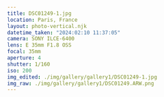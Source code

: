 ```yaml
---
title: DSC01249-1.jpg
location: Paris, France
layout: photo-vertical.njk
datetime_taken: "2024:02:10 11:37:05"
camera: SONY ILCE-6400
lens: E 35mm F1.8 OSS
focal: 35mm
aperture: 4
shutter: 1/160
iso: 200
img_edited: ./img/gallery/gallery1/DSC01249-1.jpg
img_raw: ./img/gallery/gallery1/DSC01249.ARW.png
---
```

